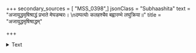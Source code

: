 +++
secondary_sources = [ "MSS_0398",]
jsonClass = "Subhaashita"
text = "अजायुद्धमृषिश्राद्धं प्रभाते मेघडम्बरः।  \nदम्पत्योः कलहश्चैव बह्वारम्भे लघुक्रिया॥"
title = "अजायुद्धमृषिश्राद्धम्"

+++

<details><summary>Text</summary>

अजायुद्धमृषिश्राद्धं प्रभाते मेघडम्बरः।  
दम्पत्योः कलहश्चैव बह्वारम्भे लघुक्रिया॥
</details>
